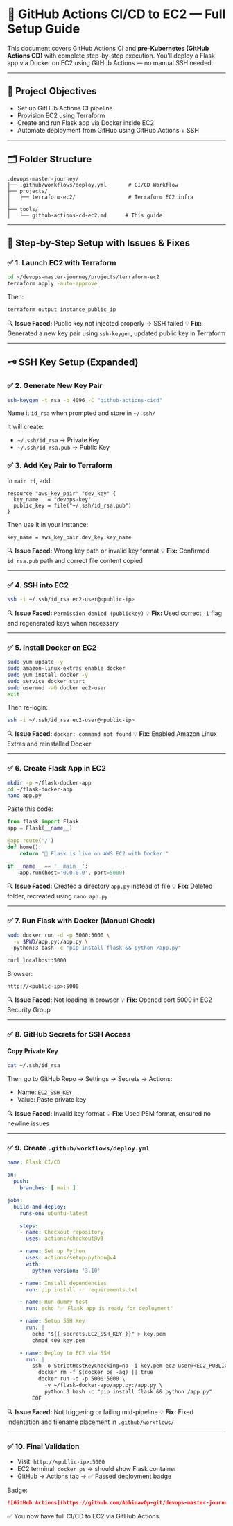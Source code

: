 # 📘 GitHub Actions CI/CD to EC2 — Full Setup Guide

This document covers GitHub Actions CI and **pre-Kubernetes (GitHub Actions CD)** with complete step-by-step execution. You’ll deploy a Flask app via Docker on EC2 using GitHub Actions — no manual SSH needed.

---

## 🎯 Project Objectives

* Set up GitHub Actions CI pipeline
* Provision EC2 using Terraform
* Create and run Flask app via Docker inside EC2
* Automate deployment from GitHub using GitHub Actions + SSH

---

## 🗂️ Folder Structure

```
.devops-master-journey/
├── .github/workflows/deploy.yml       # CI/CD Workflow
├── projects/
│   ├── terraform-ec2/                 # Terraform EC2 infra
│
├── tools/
│   └── github-actions-cd-ec2.md      # This guide
```

---

## 🔧 Step-by-Step Setup with Issues & Fixes

### ✅ 1. Launch EC2 with Terraform

```bash
cd ~/devops-master-journey/projects/terraform-ec2
terraform apply -auto-approve
```

Then:

```bash
terraform output instance_public_ip
```

🔍 **Issue Faced:** Public key not injected properly → SSH failed
💡 **Fix:** Generated a new key pair using `ssh-keygen`, updated public key in Terraform

---

## 🗝️ SSH Key Setup (Expanded)

### ✅ 2. Generate New Key Pair

```bash
ssh-keygen -t rsa -b 4096 -C "github-actions-cicd"
```

Name it `id_rsa` when prompted and store in `~/.ssh/`

It will create:

* `~/.ssh/id_rsa` → Private Key
* `~/.ssh/id_rsa.pub` → Public Key

### ✅ 3. Add Key Pair to Terraform

In `main.tf`, add:

```hcl
resource "aws_key_pair" "dev_key" {
  key_name   = "devops-key"
  public_key = file("~/.ssh/id_rsa.pub")
}
```

Then use it in your instance:

```hcl
key_name = aws_key_pair.dev_key.key_name
```

🔍 **Issue Faced:** Wrong key path or invalid key format
💡 **Fix:** Confirmed `id_rsa.pub` path and correct file content copied

---

### ✅ 4. SSH into EC2

```bash
ssh -i ~/.ssh/id_rsa ec2-user@<public-ip>
```

🔍 **Issue Faced:** `Permission denied (publickey)`
💡 **Fix:** Used correct `-i` flag and regenerated keys when necessary

---

### ✅ 5. Install Docker on EC2

```bash
sudo yum update -y
sudo amazon-linux-extras enable docker
sudo yum install docker -y
sudo service docker start
sudo usermod -aG docker ec2-user
exit
```

Then re-login:

```bash
ssh -i ~/.ssh/id_rsa ec2-user@<public-ip>
```

🔍 **Issue Faced:** `docker: command not found`
💡 **Fix:** Enabled Amazon Linux Extras and reinstalled Docker

---

### ✅ 6. Create Flask App in EC2

```bash
mkdir -p ~/flask-docker-app
cd ~/flask-docker-app
nano app.py
```

Paste this code:

```python
from flask import Flask
app = Flask(__name__)

@app.route('/')
def home():
    return "🚀 Flask is live on AWS EC2 with Docker!"

if __name__ == '__main__':
    app.run(host='0.0.0.0', port=5000)
```

🔍 **Issue Faced:** Created a directory `app.py` instead of file
💡 **Fix:** Deleted folder, recreated using `nano app.py`

---

### ✅ 7. Run Flask with Docker (Manual Check)

```bash
sudo docker run -d -p 5000:5000 \
  -v $PWD/app.py:/app.py \
  python:3 bash -c "pip install flask && python /app.py"
```

```bash
curl localhost:5000
```

Browser:

```
http://<public-ip>:5000
```

🔍 **Issue Faced:** Not loading in browser
💡 **Fix:** Opened port 5000 in EC2 Security Group

---

### ✅ 8. GitHub Secrets for SSH Access

#### Copy Private Key

```bash
cat ~/.ssh/id_rsa
```

Then go to GitHub Repo → Settings → Secrets → Actions:

* Name: `EC2_SSH_KEY`
* Value: Paste private key

🔍 **Issue Faced:** Invalid key format
💡 **Fix:** Used PEM format, ensured no newline issues

---

### ✅ 9. Create `.github/workflows/deploy.yml`

```yaml
name: Flask CI/CD

on:
  push:
    branches: [ main ]

jobs:
  build-and-deploy:
    runs-on: ubuntu-latest

    steps:
    - name: Checkout repository
      uses: actions/checkout@v3

    - name: Set up Python
      uses: actions/setup-python@v4
      with:
        python-version: '3.10'

    - name: Install dependencies
      run: pip install -r requirements.txt

    - name: Run dummy test
      run: echo "✅ Flask app is ready for deployment"

    - name: Setup SSH Key
      run: |
        echo "${{ secrets.EC2_SSH_KEY }}" > key.pem
        chmod 400 key.pem

    - name: Deploy to EC2 via SSH
      run: |
        ssh -o StrictHostKeyChecking=no -i key.pem ec2-user@<EC2_PUBLIC_IP> << 'EOF'
          docker rm -f $(docker ps -aq) || true
          docker run -d -p 5000:5000 \
            -v ~/flask-docker-app/app.py:/app.py \
            python:3 bash -c "pip install flask && python /app.py"
        EOF
```

🔍 **Issue Faced:** Not triggering or failing mid-pipeline
💡 **Fix:** Fixed indentation and filename placement in `.github/workflows/`

---

### ✅ 10. Final Validation

* Visit: `http://<public-ip>:5000`
* EC2 terminal: `docker ps` → should show Flask container
* GitHub → Actions tab → ✅ Passed deployment badge

Badge:

```md
![GitHub Actions](https://github.com/AbhinavOp-git/devops-master-journey/actions/workflows/deploy.yml/badge.svg)
```

✅ You now have full CI/CD to EC2 via GitHub Actions.
